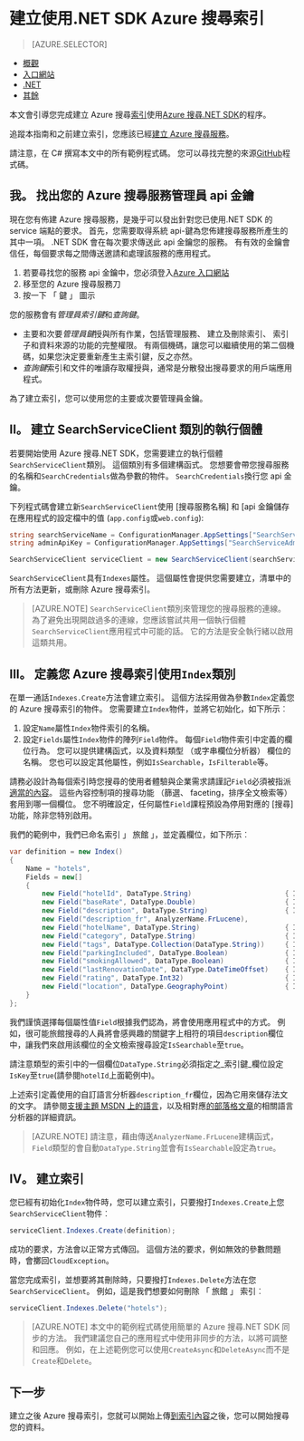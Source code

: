 <properties
    pageTitle="建立使用.NET SDK Azure 搜尋索引 |Microsoft Azure |裝載的雲端搜尋服務"
    description="使用 Azure 搜尋.NET SDK 的程式碼中建立索引。"
    services="search"
    documentationCenter=""
    authors="brjohnstmsft"
    manager="jhubbard"
    editor=""
    tags="azure-portal"/>

<tags
    ms.service="search"
    ms.devlang="dotnet"
    ms.workload="search"
    ms.topic="get-started-article"
    ms.tgt_pltfrm="na"
    ms.date="08/29/2016"
    ms.author="brjohnst"/>

# <a name="create-an-azure-search-index-using-the-net-sdk"></a>建立使用.NET SDK Azure 搜尋索引
> [AZURE.SELECTOR]
- [概觀](search-what-is-an-index.md)
- [入口網站](search-create-index-portal.md)
- [.NET](search-create-index-dotnet.md)
- [其餘](search-create-index-rest-api.md)


本文會引導您完成建立 Azure 搜尋[索引](https://msdn.microsoft.com/library/azure/dn798941.aspx)使用[Azure 搜尋.NET SDK](https://msdn.microsoft.com/library/azure/dn951165.aspx)的程序。

追蹤本指南和之前建立索引，您應該已經[建立 Azure 搜尋服務](search-create-service-portal.md)。

請注意，在 C# 撰寫本文中的所有範例程式碼。 您可以尋找完整的來源[GitHub](http://aka.ms/search-dotnet-howto)程式碼。

## <a name="i-identify-your-azure-search-services-admin-api-key"></a>我。 找出您的 Azure 搜尋服務管理員 api 金鑰
現在您有佈建 Azure 搜尋服務，是幾乎可以發出針對您已使用.NET SDK 的 service 端點的要求。 首先，您需要取得系統 api-鍵為您佈建搜尋服務所產生的其中一項。 .NET SDK 會在每次要求傳送此 api 金鑰您的服務。 有有效的金鑰會信任，每個要求每之間傳送邀請和處理該服務的應用程式。

1. 若要尋找您的服務 api 金鑰中，您必須登入[Azure 入口網站](https://portal.azure.com/)
2. 移至您的 Azure 搜尋服務刀
3. 按一下 「 鍵 」 圖示

您的服務會有*管理員索引鍵*和*查詢鍵*。

  - 主要和次要*管理員鍵*授與所有作業，包括管理服務、 建立及刪除索引、 索引子和資料來源的功能的完整權限。 有兩個機碼，讓您可以繼續使用的第二個機碼，如果您決定要重新產生主索引鍵，反之亦然。
  - *查詢鍵*索引和文件的唯讀存取權授與，通常是分散發出搜尋要求的用戶端應用程式。

為了建立索引，您可以使用您的主要或次要管理員金鑰。

<a name="CreateSearchServiceClient"></a>
## <a name="ii-create-an-instance-of-the-searchserviceclient-class"></a>II。 建立 SearchServiceClient 類別的執行個體
若要開始使用 Azure 搜尋.NET SDK，您需要建立的執行個體`SearchServiceClient`類別。 這個類別有多個建構函式。 您想要會帶您搜尋服務的名稱和`SearchCredentials`做為參數的物件。 `SearchCredentials`換行您 api 金鑰。

下列程式碼會建立新`SearchServiceClient`使用 [搜尋服務名稱] 和 [api 金鑰儲存在應用程式的設定檔中的值 (`app.config`或`web.config`):

```csharp
string searchServiceName = ConfigurationManager.AppSettings["SearchServiceName"];
string adminApiKey = ConfigurationManager.AppSettings["SearchServiceAdminApiKey"];

SearchServiceClient serviceClient = new SearchServiceClient(searchServiceName, new SearchCredentials(adminApiKey));
```

`SearchServiceClient`具有`Indexes`屬性。 這個屬性會提供您需要建立，清單中的所有方法更新，或刪除 Azure 搜尋索引。

> [AZURE.NOTE] `SearchServiceClient`類別來管理您的搜尋服務的連線。 為了避免出現開啟過多的連線，您應該嘗試共用一個執行個體`SearchServiceClient`應用程式中可能的話。 它的方法是安全執行緒以啟用這類共用。

<a name="DefineIndex"></a>
## <a name="iii-define-your-azure-search-index-using-the-index-class"></a>III。 定義您 Azure 搜尋索引使用`Index`類別
在單一通話`Indexes.Create`方法會建立索引。 這個方法採用做為參數`Index`定義您的 Azure 搜尋索引的物件。 您需要建立`Index`物件，並將它初始化，如下所示︰

1. 設定`Name`屬性`Index`物件索引的名稱。
2. 設定`Fields`屬性`Index`物件的陣列`Field`物件。 每個`Field`物件索引中定義的欄位行為。 您可以提供建構函式，以及資料類型 （或字串欄位分析器） 欄位的名稱。 您也可以設定其他屬性，例如`IsSearchable`，`IsFilterable`等。

請務必設計為每個索引時您搜尋的使用者體驗與企業需求請謹記`Field`必須被指派[適當的內容](https://msdn.microsoft.com/library/azure/dn798941.aspx)。 這些內容控制項的搜尋功能 （篩選、 faceting，排序全文檢索等） 套用到哪一個欄位。 您不明確設定，任何屬性`Field`課程預設為停用對應的 [搜尋] 功能，除非您特別啟用。

我們的範例中，我們已命名索引 」 旅館 」，並定義欄位，如下所示︰

```csharp
var definition = new Index()
{
    Name = "hotels",
    Fields = new[]
    {
        new Field("hotelId", DataType.String)                       { IsKey = true, IsFilterable = true },
        new Field("baseRate", DataType.Double)                      { IsFilterable = true, IsSortable = true, IsFacetable = true },
        new Field("description", DataType.String)                   { IsSearchable = true },
        new Field("description_fr", AnalyzerName.FrLucene),
        new Field("hotelName", DataType.String)                     { IsSearchable = true, IsFilterable = true, IsSortable = true },
        new Field("category", DataType.String)                      { IsSearchable = true, IsFilterable = true, IsSortable = true, IsFacetable = true },
        new Field("tags", DataType.Collection(DataType.String))     { IsSearchable = true, IsFilterable = true, IsFacetable = true },
        new Field("parkingIncluded", DataType.Boolean)              { IsFilterable = true, IsFacetable = true },
        new Field("smokingAllowed", DataType.Boolean)               { IsFilterable = true, IsFacetable = true },
        new Field("lastRenovationDate", DataType.DateTimeOffset)    { IsFilterable = true, IsSortable = true, IsFacetable = true },
        new Field("rating", DataType.Int32)                         { IsFilterable = true, IsSortable = true, IsFacetable = true },
        new Field("location", DataType.GeographyPoint)              { IsFilterable = true, IsSortable = true }
    }
};
```

我們謹慎選擇每個屬性值`Field`根據我們認為，將會使用應用程式中的方式。 例如，很可能旅館搜尋的人員將會感興趣的關鍵字上相符的項目`description`欄位中，讓我們來啟用該欄位的全文檢索搜尋設定`IsSearchable`至`true`。

請注意類型的索引中的一個欄位`DataType.String`必須指定之_索引鍵_欄位設定`IsKey`至`true`(請參閱`hotelId`上面範例中)。

上述索引定義使用的自訂語言分析器`description_fr`欄位，因為它用來儲存法文的文字。 請參閱[支援主題 MSDN 上的語言](https://msdn.microsoft.com/library/azure/dn879793.aspx)，以及相對應[的部落格文章](https://azure.microsoft.com/blog/language-support-in-azure-search/)的相關語言分析器的詳細資訊。

> [AZURE.NOTE]  請注意，藉由傳送`AnalyzerName.FrLucene`建構函式，`Field`類型的會自動`DataType.String`並會有`IsSearchable`設定為`true`。

## <a name="iv-create-the-index"></a>IV。 建立索引
您已經有初始化`Index`物件時，您可以建立索引，只要撥打`Indexes.Create`上您`SearchServiceClient`物件︰

```csharp
serviceClient.Indexes.Create(definition);
```

成功的要求，方法會以正常方式傳回。 這個方法的要求，例如無效的參數問題時，會擲回`CloudException`。

當您完成索引，並想要將其刪除時，只要撥打`Indexes.Delete`方法在您`SearchServiceClient`。 例如，這是我們想要如何刪除 「 旅館 」 索引︰

```csharp
serviceClient.Indexes.Delete("hotels");
```

> [AZURE.NOTE] 本文中的範例程式碼使用簡單的 Azure 搜尋.NET SDK 同步的方法。 我們建議您自己的應用程式中使用非同步的方法，以將可調整和回應。 例如，在上述範例您可以使用`CreateAsync`和`DeleteAsync`而不是`Create`和`Delete`。

## <a name="next"></a>下一步
建立之後 Azure 搜尋索引，您就可以開始上傳[到索引內容](search-what-is-data-import.md)之後，您可以開始搜尋您的資料。
